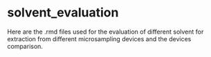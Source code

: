 # solvent_evaluation
Here are the .rmd files used for the evaluation of different solvent for extraction from different microsampling devices and the devices comparison. 
